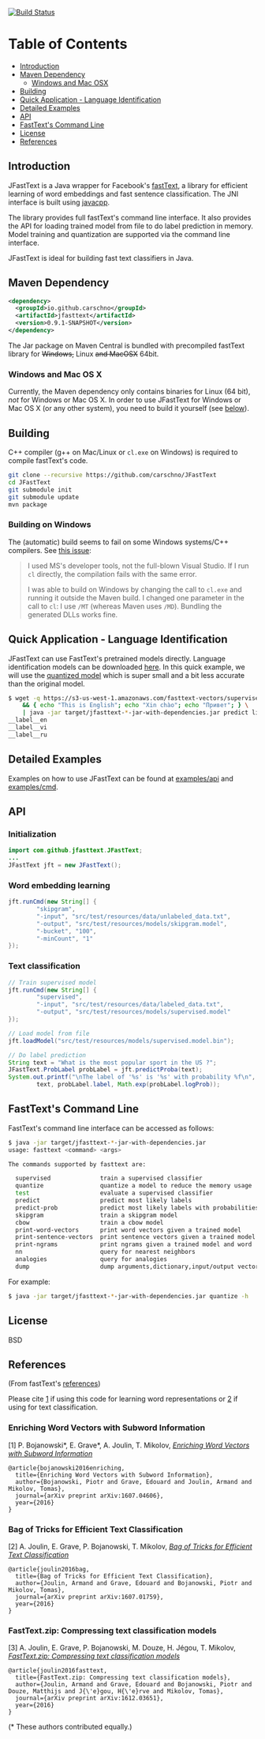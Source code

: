 [![Build Status](https://travis-ci.org/carschno/JFastText.svg?branch=master)](https://travis-ci.org/carschno/JFastText)

Table of Contents
=================

  * [Introduction](#introduction)
  * [Maven Dependency](#maven-dependency)
    * [Windows and Mac OSX](#windows-and-mac-os-x)
  * [Building](#building)
  * [Quick Application - Language Identification](#quick-application-\--language-identification)
  * [Detailed Examples](#detailed-examples)
  * [API](#api)
  * [FastText's Command Line](#fasttexts-command-line)
  * [License](#license)
  * [References](#references)
  

## Introduction
JFastText is a Java wrapper for Facebook's [fastText](https://github.com/facebookresearch/fastText), 
a library for efficient learning of word embeddings and fast sentence classification. The JNI interface
is built using [javacpp](https://github.com/bytedeco/javacpp).

The library provides full fastText's command line interface. It also provides the API for
loading trained model from file to do label prediction in memory. Model training and quantization
are supported via the command line interface.

JFastText is ideal for building fast text classifiers in Java.

## Maven Dependency
```xml
<dependency>
  <groupId>io.github.carschno</groupId>
  <artifactId>jfasttext</artifactId>
  <version>0.9.1-SNAPSHOT</version>
</dependency>
```
The Jar package on Maven Central is bundled with precompiled fastText library for ~~Windows,~~ Linux ~~and
MacOSX~~ 64bit.

### Windows and Mac OS X

Currently, the Maven dependency only contains binaries for Linux (64 bit), _not_ for Windows or Mac OS X.
In order to use JFastText for Windows or Mac OS X (or any other system), you need to build it yourself (see [below](#building)). 

## Building
C++ compiler (g++ on Mac/Linux or `cl.exe` on Windows) is required to compile fastText's code.

```bash
git clone --recursive https://github.com/carschno/JFastText
cd JFastText
git submodule init
git submodule update
mvn package
```

### Building on Windows

The (automatic) build seems to fail on some Windows systems/C++ compilers.
See [this issue](https://github.com/carschno/JFastText/issues/5#issuecomment-546485377): 

> I used MS's developer tools, not the full-blown Visual Studio. If I run `cl` directly, the compilation fails with the same error.
>
>  I was able to build on Windows by changing the call to `cl.exe` and running it outside the Maven build. I changed one parameter in the call to `cl`: I use `/MT` (whereas Maven uses `/MD`). Bundling the generated DLLs works fine.

## Quick Application - Language Identification
JFastText can use FastText's pretrained models directly. Language identification models can be downloaded [here](https://fasttext.cc/docs/en/language-identification.html).
In this quick example, we will use the [quantized model](https://s3-us-west-1.amazonaws.com/fasttext-vectors/supervised_models/lid.176.ftz)
which is super small and a bit less accurate than the original model.

```bash
$ wget -q https://s3-us-west-1.amazonaws.com/fasttext-vectors/supervised_models/lid.176.ftz \
    && { echo "This is English"; echo "Xin chào"; echo "Привет"; } \
    | java -jar target/jfasttext-*-jar-with-dependencies.jar predict lid.176.ftz -
__label__en
__label__vi
__label__ru
```

## Detailed Examples
Examples on how to use JFastText can be found at [examples/api](examples/api) and [examples/cmd](examples/cmd).

## API

### Initialization

```java
import com.github.jfasttext.JFastText;
...
JFastText jft = new JFastText();
```

### Word embedding learning
```java
jft.runCmd(new String[] {
        "skipgram",
        "-input", "src/test/resources/data/unlabeled_data.txt",
        "-output", "src/test/resources/models/skipgram.model",
        "-bucket", "100",
        "-minCount", "1"
});
```

### Text classification
```java
// Train supervised model
jft.runCmd(new String[] {
        "supervised",
        "-input", "src/test/resources/data/labeled_data.txt",
        "-output", "src/test/resources/models/supervised.model"
});

// Load model from file
jft.loadModel("src/test/resources/models/supervised.model.bin");

// Do label prediction
String text = "What is the most popular sport in the US ?";
JFastText.ProbLabel probLabel = jft.predictProba(text);
System.out.printf("\nThe label of '%s' is '%s' with probability %f\n",
        text, probLabel.label, Math.exp(probLabel.logProb));
```

## FastText's Command Line
FastText's command line interface can be accessed as follows:
```bash
$ java -jar target/jfasttext-*-jar-with-dependencies.jar
usage: fasttext <command> <args>

The commands supported by fasttext are:

  supervised              train a supervised classifier
  quantize                quantize a model to reduce the memory usage
  test                    evaluate a supervised classifier
  predict                 predict most likely labels
  predict-prob            predict most likely labels with probabilities
  skipgram                train a skipgram model
  cbow                    train a cbow model
  print-word-vectors      print word vectors given a trained model
  print-sentence-vectors  print sentence vectors given a trained model
  print-ngrams            print ngrams given a trained model and word
  nn                      query for nearest neighbors
  analogies               query for analogies
  dump                    dump arguments,dictionary,input/output vectors

```

For example:

```bash
$ java -jar target/jfasttext-*-jar-with-dependencies.jar quantize -h
```

## License
BSD

## References
(From fastText's [references](https://github.com/facebookresearch/fastText#references))

Please cite [1](#enriching-word-vectors-with-subword-information) if using this code for learning word representations or [2](#bag-of-tricks-for-efficient-text-classification) if using for text classification.

### Enriching Word Vectors with Subword Information

[1] P. Bojanowski\*, E. Grave\*, A. Joulin, T. Mikolov, [*Enriching Word Vectors with Subword Information*](https://arxiv.org/abs/1607.04606)

```
@article{bojanowski2016enriching,
  title={Enriching Word Vectors with Subword Information},
  author={Bojanowski, Piotr and Grave, Edouard and Joulin, Armand and Mikolov, Tomas},
  journal={arXiv preprint arXiv:1607.04606},
  year={2016}
}
```

### Bag of Tricks for Efficient Text Classification

[2] A. Joulin, E. Grave, P. Bojanowski, T. Mikolov, [*Bag of Tricks for Efficient Text Classification*](https://arxiv.org/abs/1607.01759)

```
@article{joulin2016bag,
  title={Bag of Tricks for Efficient Text Classification},
  author={Joulin, Armand and Grave, Edouard and Bojanowski, Piotr and Mikolov, Tomas},
  journal={arXiv preprint arXiv:1607.01759},
  year={2016}
}
```

### FastText.zip: Compressing text classification models

[3] A. Joulin, E. Grave, P. Bojanowski, M. Douze, H. Jégou, T. Mikolov, [*FastText.zip: Compressing text classification models*](https://arxiv.org/abs/1612.03651)

```
@article{joulin2016fasttext,
  title={FastText.zip: Compressing text classification models},
  author={Joulin, Armand and Grave, Edouard and Bojanowski, Piotr and Douze, Matthijs and J{\'e}gou, H{\'e}rve and Mikolov, Tomas},
  journal={arXiv preprint arXiv:1612.03651},
  year={2016}
}
```

(\* These authors contributed equally.)
